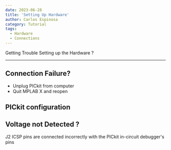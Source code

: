 ```yaml
---
date: 2023-06-28
title: 'Setting Up Hardware'
author: Carlos Espinosa
category: Tutorial
tags:
  - Hardware
  - Connections
---
```


Getting Trouble Setting up the Hardware ?

---

## Connection Failure?

- Unplug PICkit from computer
- Quit MPLAB X and reopen

## PICkit configuration

## Voltage not Detected ?

J2 ICSP pins are connected incorrectly with the PICkit in-circuit debugger's pins
